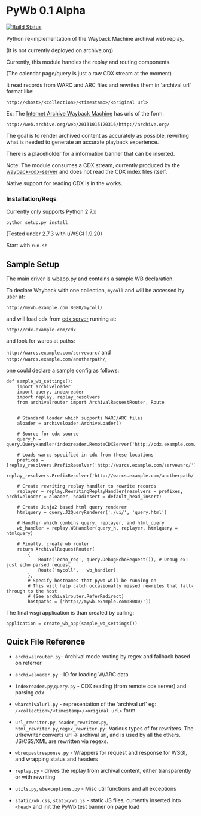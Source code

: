 PyWb 0.1 Alpha
==============

[![Build Status](https://travis-ci.org/ikreymer/pywb.png?branch=master)](https://travis-ci.org/ikreymer/pywb)

Python re-implementation of the Wayback Machine archival web replay.

(It is not currently deployed on archive.org)

Currently, this module handles the replay and routing components.

(The calendar page/query is just a raw CDX stream at the moment)

It read records from WARC and ARC files and rewrites them in
'archival url' format like:

`http://<host>/<collection>/<timestamp>/<original url>`


Ex: The [Internet Archive Wayback Machine][2] has urls of the form:

`http://web.archive.org/web/20131015120316/http://archive.org/`


The goal is to render archived content as accurately as possible, rewriting what is needed to generate an accurate
playback experience. 

There is a placeholder for a information banner that can be inserted.

Note: The module consumes a CDX stream, currently produced by the [wayback-cdx-server][1] and does not read the CDX index files itself.

Native support for reading CDX is in the works.


### Installation/Reqs

Currently only supports Python 2.7.x

`python setup.py install`

(Tested under 2.7.3 with uWSGI 1.9.20)

Start with `run.sh`



Sample Setup
------------

The main driver is wbapp.py and contains a sample WB declaration.

To declare Wayback with one collection, `mycoll`
and will be accessed by user at:

`http://mywb.example.com:8080/mycoll/`

and will load cdx from [cdx server][1] running at:

`http://cdx.example.com/cdx`

and look for warcs at paths:

`http://warcs.example.com/servewarc/` and
`http://warcs.example.com/anotherpath/`,

one could declare a sample config as follows:

```
def sample_wb_settings():
    import archiveloader
    import query, indexreader
    import replay, replay_resolvers
    from archivalrouter import ArchivalRequestRouter, Route


    # Standard loader which supports WARC/ARC files
    aloader = archiveloader.ArchiveLoader()

    # Source for cdx source
    query_h = query.QueryHandler(indexreader.RemoteCDXServer('http://cdx.example.com/cdx'))

    # Loads warcs specified in cdx from these locations
    prefixes = [replay_resolvers.PrefixResolver('http://warcs.example.com/servewarc/'),
                replay_resolvers.PrefixResolver('http://warcs.example.com/anotherpath/')]

    # Create rewriting replay handler to rewrite records
    replayer = replay.RewritingReplayHandler(resolvers = prefixes, archiveloader = aloader, headInsert = default_head_insert)

    # Create Jinja2 based html query renderer
    htmlquery = query.J2QueryRenderer('./ui/', 'query.html')

    # Handler which combins query, replayer, and html_query
    wb_handler = replay.WBHandler(query_h, replayer, htmlquery = htmlquery)

    # Finally, create wb router
    return ArchivalRequestRouter(
        {
            Route('echo_req', query.DebugEchoRequest()), # Debug ex: just echo parsed request
            Route('mycoll',   wb_handler)
        },
        # Specify hostnames that pywb will be running on
        # This will help catch occasionally missed rewrites that fall-through to the host
        # (See archivalrouter.ReferRedirect)
        hostpaths = ['http://mywb.example.com:8080/'])
```

The final wsgi application is than created by calling:


`application = create_wb_app(sample_wb_settings())`


Quick File Reference
--------------------

 - `archivalrouter.py`- Archival mode routing by regex and fallback based on referrer

 - `archiveloader.py` - IO for loading W/ARC data

 - `indexreader.py`,`query.py` - CDX reading (from remote cdx server)
   and parsing cdx

 - `wbarchivalurl.py` - representation of the 'archival url' eg: `/<collection>/<timestamp>/<original url>` form

 - `url_rewriter.py`, `header_rewriter.py`, `html_rewriter.py`,`regex_rewriter.py`- Various types of for rewriters. The urlrewriter converts url -> archival url, and is used by all the others. JS/CSS/XML are rewritten via regexs.
 
 - `wbrequestresponse.py` - Wrappers for request and response for WSGI, and wrapping status and headers
 
 - `replay.py` - drives the replay from archival content, either transparently or with rewriting

 - `utils.py`, `wbexceptions.py` - Misc util functions and all exceptions


 - `static/wb.css`, `static/wb.js` - static JS files, currently inserted into `<head>` and init the PyWb test banner on page load


  [1]: https://github.com/internetarchive/wayback/tree/master/wayback-cdx-server
  [2]: https://archive.org/web/
